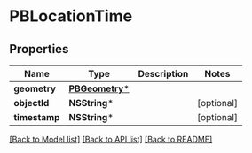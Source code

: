 # PBLocationTime

## Properties
Name | Type | Description | Notes
------------ | ------------- | ------------- | -------------
**geometry** | [**PBGeometry***](PBGeometry.md) |  | 
**objectId** | **NSString*** |  | [optional] 
**timestamp** | **NSString*** |  | [optional] 

[[Back to Model list]](../README.md#documentation-for-models) [[Back to API list]](../README.md#documentation-for-api-endpoints) [[Back to README]](../README.md)


